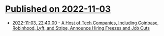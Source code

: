 # [Published on 2022-11-03](index.md)

* [2022-11-03, 22:40:00](https://tech.slashdot.org/story/22/11/03/2041249/a-host-of-tech-companies-including-coinbase-robinhood-lyft-and-stripe-announce-hiring-freezes-and-job-cuts?utm_source=rss1.0mainlinkanon&utm_medium=feed) - [A Host of Tech Companies, Including Coinbase, Robinhood, Lyft, and Stripe, Announce Hiring Freezes and Job Cuts](https://tech.slashdot.org/story/22/11/03/2041249/a-host-of-tech-companies-including-coinbase-robinhood-lyft-and-stripe-announce-hiring-freezes-and-job-cuts?utm_source=rss1.0mainlinkanon&utm_medium=feed)
